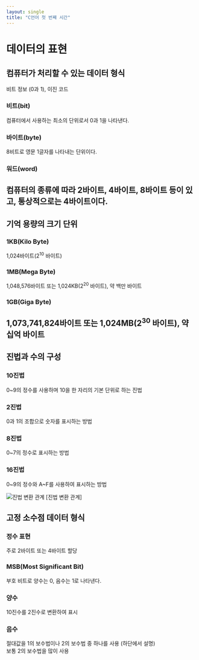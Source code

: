 ```yaml
---
layout: single
title: "C언어 첫 번째 시간"
---
```


# 데이터의 표현

## 컴퓨터가 처리할 수 있는 데이터 형식
비트 정보 (0과 1), 이진 코드

### 비트(bit)
컴퓨터에서 사용하는 최소의 단위로서 0과 1을 나타낸다.

### 바이트(byte)
8비트로 영문 1글자를 나타내는 단위이다.

### 워드(word)
컴퓨터의 종류에 따라 2바이트, 4바이트, 8바이트 등이 있고, 통상적으로는 4바이트이다.
---

## 기억 용량의 크기 단위
### 1KB(Kilo Byte)
1,024바이트(2<sup>10</sup> 바이트)
### 1MB(Mega Byte)
1,048,576바이트 또는 1,024KB(2<sup>20</sup> 바이트), 약 백만 바이트
### 1GB(Giga Byte)
1,073,741,824바이트 또는 1,024MB(2<sup>30</sup> 바이트), 약 십억 바이트
---

## 진법과 수의 구성
### 10진법
0\~9의 정수를 사용하며 10을 한 자리의 기본 단위로 하는 진법
### 2진법
0과 1의 조합으로 숫자를 표시하는 방법
### 8진법
0\~7의 정수로 표시하는 방법
### 16진법
0\~9의 정수와 A\~F를 사용하여 표시하는 방법   

![진법 변환 관계](https://user-images.githubusercontent.com/87588784/126455439-71e357d8-6164-4ce5-85d1-93bf1af5e94a.jpg)
[진법 변환 관계]   

## 고정 소수점 데이터 형식
### 정수 표현
주로 2바이트 또는 4바이트 할당
### MSB(Most Significant Bit)
부호 비트로 양수는 0, 음수는 1로 나타낸다.
### 양수
10진수를 2진수로 변환하여 표시
### 음수
절대값을 1의 보수법이나 2의 보수법 중 하나를 사용 (하단에서 설명)   
보통 2의 보수법을 많이 사용
